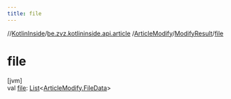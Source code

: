 ```yaml
---
title: file
---
```

//[KotlinInside](../../../../index.html)/[be.zvz.kotlininside.api.article](../../index.html)
/[ArticleModify](../index.html)/[ModifyResult](index.html)/[file](file.html)

# file

[jvm]\
val [file](file.html): [List](https://kotlinlang.org/api/latest/jvm/stdlib/kotlin.collections/-list/index.html)<[ArticleModify.FileData](
../-file-data/index.html)>




